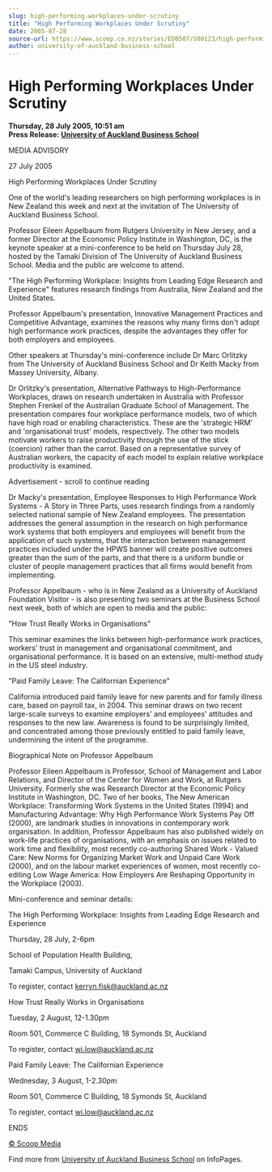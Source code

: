 ```yaml
---
slug: high-performing-workplaces-under-scrutiny
title: "High Performing Workplaces Under Scrutiny"
date: 2005-07-28
source-url: https://www.scoop.co.nz/stories/ED0507/S00123/high-performing-workplaces-under-scrutiny.htm
author: university-of-auckland-business-school
---
```

High Performing Workplaces Under Scrutiny
=========================================

**Thursday, 28 July 2005, 10:51 am**  
**Press Release: [University of Auckland Business School](https://info.scoop.co.nz/University_of_Auckland_Business_School)**

MEDIA ADVISORY

27 July 2005

High Performing Workplaces Under Scrutiny

One of the world's leading researchers on high performing workplaces is in New Zealand this week and next at the invitation of The University of Auckland Business School.

Professor Eileen Appelbaum from Rutgers University in New Jersey, and a former Director at the Economic Policy Institute in Washington, DC, is the keynote speaker at a mini-conference to be held on Thursday July 28, hosted by the Tamaki Division of The University of Auckland Business School. Media and the public are welcome to attend.

"The High Performing Workplace: Insights from Leading Edge Research and Experience" features research findings from Australia, New Zealand and the United States.

Professor Appelbaum's presentation, Innovative Management Practices and Competitive Advantage, examines the reasons why many firms don't adopt high performance work practices, despite the advantages they offer for both employers and employees.

Other speakers at Thursday's mini-conference include Dr Marc Orlitzky from The University of Auckland Business School and Dr Keith Macky from Massey University, Albany.

Dr Orlitzky's presentation, Alternative Pathways to High-Performance Workplaces, draws on research undertaken in Australia with Professor Stephen Frenkel of the Australian Graduate School of Management. The presentation compares four workplace performance models, two of which have high road or enabling characteristics. These are the 'strategic HRM' and 'organisational trust' models, respectively. The other two models motivate workers to raise productivity through the use of the stick (coercion) rather than the carrot. Based on a representative survey of Australian workers, the capacity of each model to explain relative workplace productivity is examined.

Advertisement - scroll to continue reading





Dr Macky's presentation, Employee Responses to High Performance Work Systems - A Story in Three Parts, uses research findings from a randomly selected national sample of New Zealand employees. The presentation addresses the general assumption in the research on high performance work systems that both employers and employees will benefit from the application of such systems, that the interaction between management practices included under the HPWS banner will create positive outcomes greater than the sum of the parts, and that there is a uniform bundle or cluster of people management practices that all firms would benefit from implementing.

Professor Appelbaum - who is in New Zealand as a University of Auckland Foundation Visitor - is also presenting two seminars at the Business School next week, both of which are open to media and the public:

"How Trust Really Works in Organisations"

This seminar examines the links between high-performance work practices, workers' trust in management and organisational commitment, and organisational performance. It is based on an extensive, multi-method study in the US steel industry.

"Paid Family Leave: The Californian Experience"

California introduced paid family leave for new parents and for family illness care, based on payroll tax, in 2004. This seminar draws on two recent large-scale surveys to examine employers' and employees' attitudes and responses to the new law. Awareness is found to be surprisingly limited, and concentrated among those previously entitled to paid family leave, undermining the intent of the programme.

Biographical Note on Professor Appelbaum

Professor Eileen Appelbaum is Professor, School of Management and Labor Relations, and Director of the Center for Women and Work, at Rutgers University. Formerly she was Research Director at the Economic Policy Institute in Washington, DC. Two of her books, The New American Workplace: Transforming Work Systems in the United States (1994) and Manufacturing Advantage: Why High Performance Work Systems Pay Off (2000), are landmark studies in innovations in contemporary work organisation. In addition, Professor Appelbaum has also published widely on work-life practices of organisations, with an emphasis on issues related to work time and flexibility, most recently co-authoring Shared Work - Valued Care: New Norms for Organizing Market Work and Unpaid Care Work (2000), and on the labour market experiences of women, most recently co-editing Low Wage America: How Employers Are Reshaping Opportunity in the Workplace (2003).

Mini-conference and seminar details:

The High Performing Workplace: Insights from Leading Edge Research and Experience

Thursday, 28 July, 2-6pm

School of Population Health Building,

Tamaki Campus, University of Auckland

To register, contact kerryn.fisk@auckland.ac.nz

How Trust Really Works in Organisations

Tuesday, 2 August, 12-1.30pm

Room 501, Commerce C Building, 18 Symonds St, Auckland

To register, contact wi.low@auckland.ac.nz

Paid Family Leave: The Californian Experience

Wednesday, 3 August, 1-2.30pm

Room 501, Commerce C Building, 18 Symonds St, Auckland

To register, contact wi.low@auckland.ac.nz

ENDS

[© Scoop Media](http://www.scoop.co.nz/about/terms.html)

Find more from [University of Auckland Business School](https://info.scoop.co.nz/University_of_Auckland_Business_School) on InfoPages.